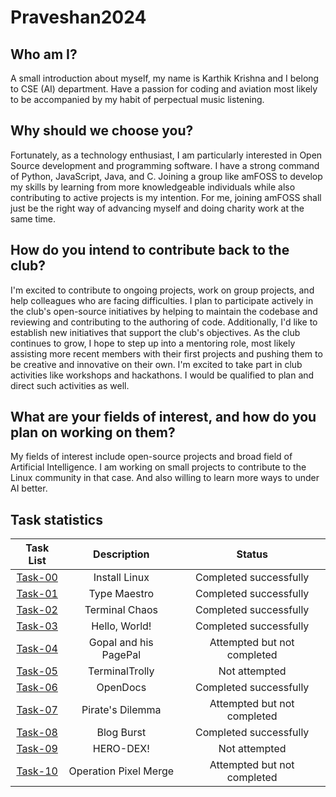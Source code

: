 # Praveshan2024

## Who am I?
A small introduction about myself, my name is Karthik Krishna and I belong to CSE (AI) department. Have a passion for coding and aviation most likely to be accompanied by my habit of perpectual music listening.

## Why should we choose you?
Fortunately, as a technology enthusiast, I am particularly interested in Open Source development and programming software. I have a strong command of Python, JavaScript, Java, and C. Joining a group like amFOSS to develop my skills by learning from more knowledgeable individuals while also contributing to active projects is my intention. For me, joining amFOSS shall just be the right way of advancing myself and doing charity work at the same time. 

## How do you intend to contribute back to the club?
I'm excited to contribute to ongoing projects, work on group projects, and help colleagues who are facing difficulties. I plan to participate actively in the club's open-source initiatives by helping to maintain the codebase and reviewing and contributing to the authoring of code. Additionally, I'd like to establish new initiatives that support the club's objectives. As the club continues to grow, I hope to step up into a mentoring role, most likely assisting more recent members with their first projects and pushing them to be creative and innovative on their own. I'm excited to take part in club activities like workshops and hackathons. I would be qualified to plan and direct such activities as well.

## What are your fields of interest, and how do you plan on working on them?
My fields of interest include open-source projects and broad field of Artificial Intelligence. I am working on small projects to contribute to the Linux community in that case. And also willing to learn more ways to under AI better.

## Task statistics
| Task List | Description | Status |
| :-:       | :-:         | :-:    |
| [Task-00](https://github.com/flykrth/amFOSS-tasks/tree/main/Task-00)   | Install Linux | Completed successfully |
| [Task-01](https://github.com/flykrth/amFOSS-tasks/tree/main/Task-01)   | Type Maestro | Completed successfully |
| [Task-02](https://github.com/flykrth/amFOSS-tasks/tree/main/Task-02)   | Terminal Chaos | Completed successfully |
| [Task-03](https://github.com/flykrth/amFOSS-tasks/tree/main/Task-03)   | Hello, World! | Completed successfully |
| [Task-04](https://github.com/flykrth/amFOSS-tasks/tree/main/Task-04)   | Gopal and his PagePal  | Attempted but not completed |
| [Task-05]()   | TerminalTrolly | Not attempted |
| [Task-06](https://github.com/flykrth/amFOSS-tasks/tree/main/Task-06)   | OpenDocs | Completed successfully |
| [Task-07](https://github.com/flykrth/amFOSS-tasks/tree/main/Task-07)   | Pirate's Dilemma | Attempted but not completed |
| [Task-08](https://github.com/flykrth/amFOSS-tasks/tree/main/Task-08)   | Blog Burst | Completed successfully |
| [Task-09]()     | HERO-DEX! | Not attempted |
| [Task-10](https://github.com/flykrth/amFOSS-tasks/tree/main/Task-10)   | Operation Pixel Merge | Attempted but not completed |
